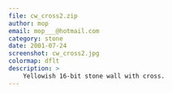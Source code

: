 ```yaml
---
file: cw_cross2.zip
author: mop
email: mop___@hotmail.com
category: stone
date: 2001-07-24
screenshot: cw_cross2.jpg
colormap: dflt
description: >
    Yellowish 16-bit stone wall with cross.
---
```

